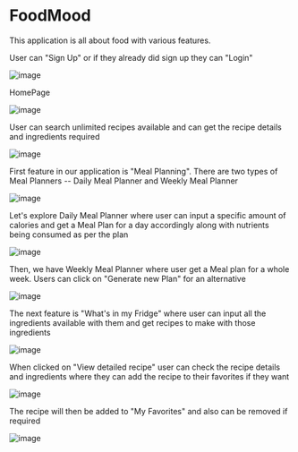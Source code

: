 # FoodMood

This application is all about food with various features.

User can "Sign Up" or if they already did sign up they can "Login"

![image](https://user-images.githubusercontent.com/100945354/192482146-b999896d-7a3e-4ef9-a735-7e6f9d702bc2.png)

HomePage

![image](https://user-images.githubusercontent.com/100945354/192486065-8e8ba661-6786-4f2c-9daa-bbb58e739efd.png)

User can search unlimited recipes available and can get the recipe details and ingredients required

![image](https://user-images.githubusercontent.com/100945354/192486567-717d7298-094c-4d65-a999-e1edf76473fd.png)

First feature in our application is "Meal Planning". There are two types of Meal Planners -- Daily Meal Planner and Weekly Meal Planner

![image](https://user-images.githubusercontent.com/100945354/192487366-ea729a63-530f-4610-9296-9ac2acbab750.png)

Let's explore Daily Meal Planner where user can input a specific amount of calories and get a Meal Plan for a day accordingly along with nutrients being consumed as per the plan

![image](https://user-images.githubusercontent.com/100945354/192487940-c517943f-a300-485b-a47a-9d1f82cac894.png)

Then, we have Weekly Meal Planner where user get a Meal plan for a whole week. Users can click on "Generate new Plan" for an alternative

![image](https://user-images.githubusercontent.com/100945354/192488241-b99170cd-0ab6-40be-b8be-d9ff30fb692f.png)

The next feature is "What's in my Fridge" where user can input all the ingredients available with them and get recipes to make with those ingredients

![image](https://user-images.githubusercontent.com/100945354/192489050-e935a28c-5f7e-4ae2-945a-db01d7229e99.png)

When clicked on "View detailed recipe" user can check the recipe details and ingredients where they can add the recipe to their favorites if they want

![image](https://user-images.githubusercontent.com/100945354/192489462-bbc64488-ec6b-49da-8867-073ed9630446.png)

The recipe will then be added to "My Favorites" and also can be removed if required

![image](https://user-images.githubusercontent.com/100945354/192490076-7d515d08-98df-460a-ac70-8413124cb6af.png)






